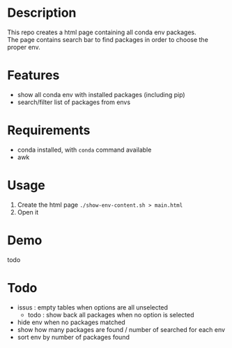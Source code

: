 # Description
This repo creates a html page containing all conda env packages.  
The page contains search bar to find packages in order to choose the proper env.

# Features
- show all conda env with installed packages (including pip)
- search/filter list of packages from envs

# Requirements
- conda installed, with `conda` command available
- awk

# Usage
1. Create the html page `./show-env-content.sh > main.html`
2. Open it

# Demo
todo

# Todo
- issus : empty tables when options are all unselected 
    - todo : show back all packages when no option is selected
- hide env when no packages matched
- show how many packages are found / number of searched for each env
- sort env by number of packages found
